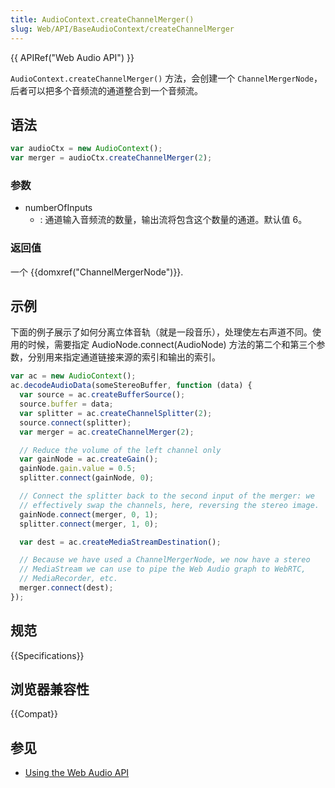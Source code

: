 ```yaml
---
title: AudioContext.createChannelMerger()
slug: Web/API/BaseAudioContext/createChannelMerger
---
```


{{ APIRef("Web Audio API") }}

`AudioContext.createChannelMerger()` 方法，会创建一个 `ChannelMergerNode`，后者可以把多个音频流的通道整合到一个音频流。

## 语法

```js
var audioCtx = new AudioContext();
var merger = audioCtx.createChannelMerger(2);
```

### 参数

- numberOfInputs
  - : 通道输入音频流的数量，输出流将包含这个数量的通道。默认值 6。

### 返回值

一个 {{domxref("ChannelMergerNode")}}.

## 示例

下面的例子展示了如何分离立体音轨（就是一段音乐），处理使左右声道不同。使用的时候，需要指定 AudioNode.connect(AudioNode) 方法的第二个和第三个参数，分别用来指定通道链接来源的索引和输出的索引。

```js
var ac = new AudioContext();
ac.decodeAudioData(someStereoBuffer, function (data) {
  var source = ac.createBufferSource();
  source.buffer = data;
  var splitter = ac.createChannelSplitter(2);
  source.connect(splitter);
  var merger = ac.createChannelMerger(2);

  // Reduce the volume of the left channel only
  var gainNode = ac.createGain();
  gainNode.gain.value = 0.5;
  splitter.connect(gainNode, 0);

  // Connect the splitter back to the second input of the merger: we
  // effectively swap the channels, here, reversing the stereo image.
  gainNode.connect(merger, 0, 1);
  splitter.connect(merger, 1, 0);

  var dest = ac.createMediaStreamDestination();

  // Because we have used a ChannelMergerNode, we now have a stereo
  // MediaStream we can use to pipe the Web Audio graph to WebRTC,
  // MediaRecorder, etc.
  merger.connect(dest);
});
```

## 规范

{{Specifications}}

## 浏览器兼容性

{{Compat}}

## 参见

- [Using the Web Audio API](/zh-CN/docs/Web_Audio_API/Using_Web_Audio_API)
